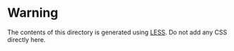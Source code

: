 Warning
=======

The contents of this directory is generated using [LESS](http://lesscss.org/).
Do not add any CSS directly here.
